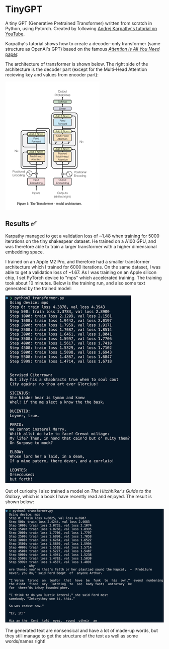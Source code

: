 # TinyGPT

A tiny GPT (Generative Pretrained Transformer) written from scratch in Python, using Pytorch. Created by following [Andrej Karpathy's tutorial on YouTube](https://www.youtube.com/watch?v=kCc8FmEb1nY).

Karpathy's tutorial shows how to create a decoder-only transformer (same structure as OpenAI's GPT) based on the famous [_Attention is All You Need_ paper](https://arxiv.org/abs/1706.03762).

The architecture of transformer is shown below. The right side of the architecture is the decoder part (except for the Multi-Head Attention recieving key and values from encoder part):

<img src="./README_imgs/transformer.png" width="300" alt="Transformer architecture">

## Results ✅

Karpathy managed to get a validation loss of ~1.48 when training for 5000 iterations on the tiny shakespear dataset. He trained on a A100 GPU, and was therefore able to train a larger transformer with a higher dimensional embedding space.

I trained on an Apple M2 Pro, and therefore had a smaller transformer architecture which I trained for 6000 iterations. On the same dataset, I was able to get a validation loss of ~1.67. As I was training on an Apple silicon chip, I set PyTorch device to "mps" which accelerated training. The training took about 10 minutes. Below is the training run, and also some text generated by the trained model:

<img src="./README_imgs/train_tiny_shakespear.png" width="400" alt="Generated Text when training on Tiny Shakespear">

Out of curiosity I also trained a model on _The Hitchhiker's Guide to the Galaxy_, which is a book I have recently read and enjoyed. The result is shown below:

<img src="./README_imgs/train_hhgttg.png" width="600" alt="Generated Text when training on HHGTTG">

The generated text are nonsensical and have a lot of made-up words, but they still manage to get the structure of the text as well as some words/names right!
